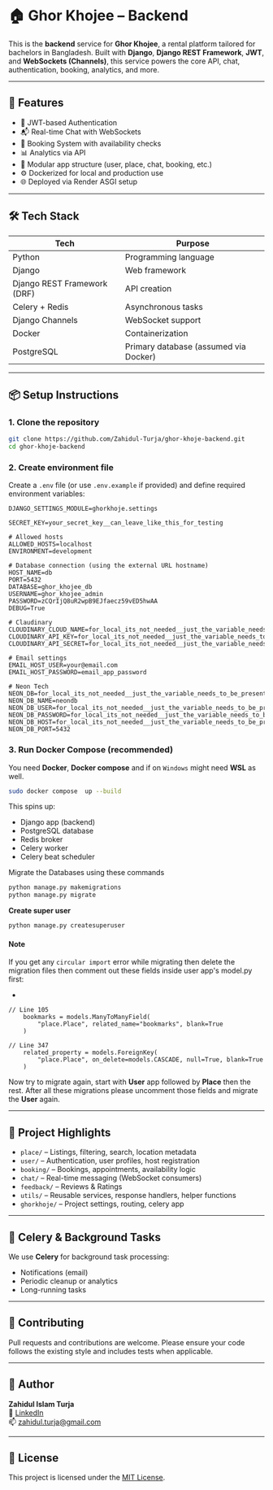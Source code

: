# 🏠 Ghor Khojee – Backend

This is the **backend** service for **Ghor Khojee**, a rental platform tailored for bachelors in Bangladesh. Built with **Django**, **Django REST Framework**, **JWT**, and **WebSockets (Channels)**, this service powers the core API, chat, authentication, booking, analytics, and more.

---

## 🚀 Features

- 🔐 JWT-based Authentication
- 📬 Real-time Chat with WebSockets
- 📅 Booking System with availability checks
- 📊 Analytics via API
- 📂 Modular app structure (user, place, chat, booking, etc.)
- ⚙️ Dockerized for local and production use
- 🌐 Deployed via Render ASGI setup

---

## 🛠️ Tech Stack

| Tech                        | Purpose                               |
| --------------------------- | ------------------------------------- |
| Python                      | Programming language                  |
| Django                      | Web framework                         |
| Django REST Framework (DRF) | API creation                          |
| Celery + Redis              | Asynchronous tasks                    |
| Django Channels             | WebSocket support                     |
| Docker                      | Containerization                      |
| PostgreSQL                  | Primary database (assumed via Docker) |

---

## 📦 Setup Instructions

### 1. Clone the repository

```bash
git clone https://github.com/Zahidul-Turja/ghor-khoje-backend.git
cd ghor-khoje-backend
```

### 2. Create environment file

Create a `.env` file (or use `.env.example` if provided) and define required environment variables:

```env
DJANGO_SETTINGS_MODULE=ghorkhoje.settings

SECRET_KEY=your_secret_key__can_leave_like_this_for_testing

# Allowed hosts
ALLOWED_HOSTS=localhost
ENVIRONMENT=development

# Database connection (using the external URL hostname)
HOST_NAME=db
PORT=5432
DATABASE=ghor_khojee_db
USERNAME=ghor_khojee_admin
PASSWORD=zCQrIjQ8uR2wpB9EJfaecz59vED5hwAA
DEBUG=True

# Claudinary
CLOUDINARY_CLOUD_NAME=for_local_its_not_needed__just_the_variable_needs_to_be_present
CLOUDINARY_API_KEY=for_local_its_not_needed__just_the_variable_needs_to_be_present
CLOUDINARY_API_SECRET=for_local_its_not_needed__just_the_variable_needs_to_be_present

# Email settings
EMAIL_HOST_USER=your@email.com
EMAIL_HOST_PASSWORD=email_app_password

# Neon Tech
NEON_DB=for_local_its_not_needed__just_the_variable_needs_to_be_present
NEON_DB_NAME=neondb
NEON_DB_USER=for_local_its_not_needed__just_the_variable_needs_to_be_present
NEON_DB_PASSWORD=for_local_its_not_needed__just_the_variable_needs_to_be_present
NEON_DB_HOST=for_local_its_not_needed__just_the_variable_needs_to_be_present
NEON_DB_PORT=5432

```

### 3. Run Docker Compose (recommended)

You need **Docker**, **Docker compose** and if on `Windows` might need **WSL** as well.

```bash
sudo docker compose  up --build
```

This spins up:

- Django app (backend)
- PostgreSQL database
- Redis broker
- Celery worker
- Celery beat scheduler

Migrate the Databases using these commands

```bash
python manage.py makemigrations
python manage.py migrate
```

**Create super user**

```bash
python manage.py createsuperuser
```

#### Note

If you get any `circular import` error while migrating then delete the migration files then comment out these fields inside user app's model.py first:

-

```
// Line 105
    bookmarks = models.ManyToManyField(
        "place.Place", related_name="bookmarks", blank=True
    )

// Line 347
    related_property = models.ForeignKey(
        "place.Place", on_delete=models.CASCADE, null=True, blank=True
    )

```

Now try to migrate again, start with **User** app followed by **Place** then the rest. After all these migrations please uncomment those fields and migrate the **User** again.

---

## 📂 Project Highlights

- `place/` – Listings, filtering, search, location metadata
- `user/` – Authentication, user profiles, host registration
- `booking/` – Bookings, appointments, availability logic
- `chat/` – Real-time messaging (WebSocket consumers)
- `feedback/` – Reviews & Ratings
- `utils/` – Reusable services, response handlers, helper functions
- `ghorkhoje/` – Project settings, routing, celery app

---

## 🧠 Celery & Background Tasks

We use **Celery** for background task processing:

- Notifications (email)
- Periodic cleanup or analytics
- Long-running tasks

---

## 🤝 Contributing

Pull requests and contributions are welcome. Please ensure your code follows the existing style and includes tests when applicable.

---

## 🧑 Author

**Zahidul Islam Turja**  
🔗 [LinkedIn](https://linkedin.com/in/zahidul-turja)  
📫 zahidul.turja@gmail.com

---

## 📝 License

This project is licensed under the [MIT License](LICENSE).
